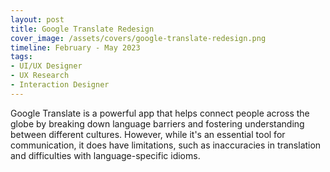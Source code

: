 ```yaml
---
layout: post
title: Google Translate Redesign
cover_image: /assets/covers/google-translate-redesign.png
timeline: February - May 2023
tags:
- UI/UX Designer
- UX Research
- Interaction Designer
---
```


Google Translate is a powerful app that helps connect people across the globe by breaking down language barriers and fostering understanding between different cultures. However, while it's an essential tool for communication, it does have limitations, such as inaccuracies in translation and difficulties with language-specific idioms.